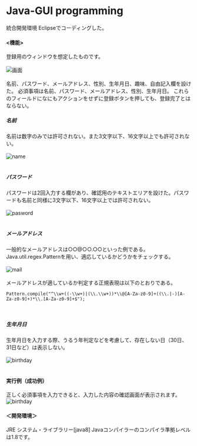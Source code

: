 # Java-GUI programming

統合開発環境 Eclipseでコーディングした。
#### <機能>
登録用のウィンドウを想定したものです。<br><br>
![画面](https://user-images.githubusercontent.com/106609749/171466418-a62f2687-5387-47a9-bd3e-f3fcb8ed98e6.png)
<br><br>
名前、パスワード、メールアドレス、性別、生年月日、趣味、自由記入欄を設けた。
必須事項は名前、パスワード、メールアドレス、性別、生年月日。
これらのフィールドになにもアクションをせずに登録ボタンを押しても、登録完了とはならない。

##### 名前
名前は数字のみでは許可されない。また3文字以下、16文字以上でも許可されない。<br><br>
![name](https://user-images.githubusercontent.com/106609749/171468195-8ff0a9ee-e1fc-49f4-8df4-ade8dfbde270.png)
<br><br>
##### パスワード
パスワードは2回入力する欄があり、確認用のテキストエリアを設けた。パスワードも名前と同様に3文字以下、16文字以上では許可されない。<br><br>
![pasword](https://user-images.githubusercontent.com/106609749/171468455-49de6569-fc07-44b2-83b0-244d5bce40e8.png)
<br><br>
##### メールアドレス
一般的なメールアドレスは○○@○○.○○といった例である。
Java.util.regex.Patternを用い、適応しているかどうかをチェックする。<br><br>
![mail](https://user-images.githubusercontent.com/106609749/171469147-3c99a060-0448-4024-ab95-61a250da5a3b.png)
<br><br>
メールアドレスが適しているか判定する正規表現は以下のとおりである。
```
Pattern.compile("^\\w+((-\\w+)|(\\.\\w+))*\\@[A-Za-z0-9]+((\\.|-)[A-Za-z0-9]+)*\\.[A-Za-z0-9]+$");
```
<br>

##### 生年月日
生年月日を入力する際、うるう年判定などを考慮して、存在しない日（30日、31日など）は表示しない。<br><br>
![birthday](https://user-images.githubusercontent.com/106609749/171471999-bd1b61c3-4c94-4e53-be65-d73531395c4d.png)
<br><br>
#### 実行例（成功例）
正しく必須事項を入力できると、入力した内容の確認画面が表示されます。
![birthday](https://user-images.githubusercontent.com/106609749/171470329-2951a854-7bcd-4bf0-ae4e-843a43e5540c.png)
<br>

#### ＜開発環境＞
JRE システム・ライブラリー[java8]
Javaコンパイラーのコンパイラ準拠レベルは1.8です。

